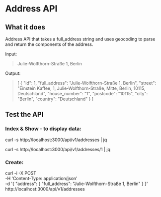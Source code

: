 # Address API

## What it does

Address API that takes a full_address string and uses geocoding to parse and return the components of the address.

Input:
> Julie-Wolfthorn-Straße 1, Berlin

Output:
> [
>  {
>    "id": 1,
>    "full_address": "Julie-Wolfthorn-Straße 1, Berlin",
>    "street": "Einstein Kaffee, 1, Julie-Wolfthorn-Straße, Mitte, Berlin, 10115, Deutschland",
>    "house_number": "1",
>    "postcode": "10115",
>    "city": "Berlin",
>    "country": "Deutschland"
>  }
> ]

## Test the API

### Index & Show - to display data:

curl -s http://localhost:3000/api/v1/addresses | jq

curl -s http://localhost:3000/api/v1/addresses/1 | jq

### Create:

curl -i -X POST                                                              \
     -H 'Content-Type: application/json'                                     \
     -d '{ "address": { "full_address": "Julie-Wolfthorn-Straße 1, Berlin" } }' \
     http://localhost:3000/api/v1/addresses
